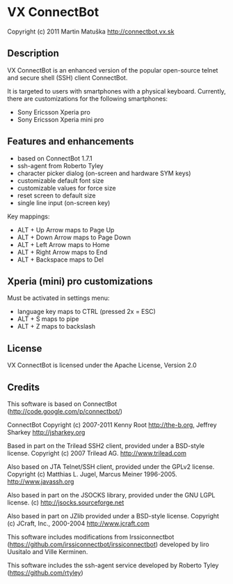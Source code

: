 ﻿VX ConnectBot
=========

Copyright (c) 2011 Martin Matuška <martin at matuska dot vx dot sk> http://connectbot.vx.sk

## Description

VX ConnectBot is an enhanced version of the popular open-source telnet and secure shell (SSH) client ConnectBot.

It is targeted to users with smartphones with a physical keyboard. Currently, there are customizations for the following smartphones:

 - Sony Ericsson Xperia pro
 - Sony Ericsson Xperia mini pro

## Features and enhancements

 - based on ConnectBot 1.7.1
 - ssh-agent from Roberto Tyley
 - character picker dialog (on-screen and hardware SYM keys)
 - customizable default font size
 - customizable values for force size
 - reset screen to default size
 - single line input (on-screen key)
 
Key mappings:

 - ALT + Up Arrow maps to Page Up
 - ALT + Down Arrow maps to Page Down
 - ALT + Left Arrow maps to Home
 - ALT + Right Arrow maps to End
 - ALT + Backspace maps to Del

## Xperia (mini) pro customizations

Must be activated in settings menu:

 - language key maps to CTRL (pressed 2x = ESC)
 - ALT + S maps to pipe
 - ALT + Z maps to backslash
 
## License

VX ConnectBot is licensed under the Apache License, Version 2.0

## Credits

This software is based on ConnectBot (http://code.google.com/p/connectbot/)

ConnectBot Copyright (c) 2007-2011 Kenny Root http://the-b.org, Jeffrey Sharkey http://jsharkey.org

Based in part on the Trilead SSH2 client, provided under a BSD-style license.  Copyright (c) 2007 Trilead AG.  http://www.trilead.com

Also based on JTA Telnet/SSH client, provided under the GPLv2 license. Copyright (c) Matthias L. Jugel, Marcus Meiner 1996-2005. http://www.javassh.org

Also based in part on the JSOCKS library, provided under the GNU LGPL license. (c) http://jsocks.sourceforge.net

Also based in part on JZlib provided under a BSD-style license. Copyright (c) JCraft, Inc., 2000-2004 http://www.jcraft.com

This software includes modifications from Irssiconnectbot (https://github.com/irssiconnectbot/irssiconnectbot) developed by Iiro Uusitalo and Ville Kerminen.

This software includes the ssh-agent service developed by Roberto Tyley (https://github.com/rtyley)